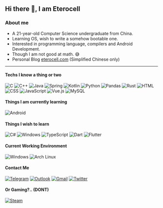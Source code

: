 ## Hi there 👋, I am Eterocell

### About me

* A 21-year-old Computer Science undergraduate from China.
* Learning OS, wish to write a somehow bootable one.
* Interested in programming language, compilers and Android Development.
* Though I am not good at math. 😅
* Personal Blog [eterocell.com](https://eterocell.com/) (Simplified Chinese only)

---

#### Techs I know a thing or two

![C](https://img.shields.io/badge/c%20-%2300599C.svg?&style=for-the-badge&logo=c&logoColor=white)
![C++](https://img.shields.io/badge/c++%20-%2300599C.svg?&style=for-the-badge&logo=c%2B%2B&ogoColor=white)
![Java](https://img.shields.io/badge/java-%23ED8B00.svg?&style=for-the-badge&logo=java&logoColor=white)
![Spring](https://img.shields.io/badge/spring%20-%236DB33F.svg?&style=for-the-badge&logo=spring&logoColor=white)
![Kotlin](https://img.shields.io/badge/kotlin-%230095D5.svg?&style=for-the-badge&logo=kotlin&logoColor=white)
![Python](https://img.shields.io/badge/python%20-%2314354C.svg?&style=for-the-badge&logo=python&logoColor=white)
![Pandas](https://img.shields.io/badge/pandas%20-%23150458.svg?&style=for-the-badge&logo=pandas&logoColor=white)
![Rust](https://img.shields.io/badge/rust-%23000000.svg?&style=for-the-badge&logo=rust&logoColor=white)
![HTML](https://img.shields.io/badge/html5%20-%23E34F26.svg?&style=for-the-badge&logo=html5&logoColor=white)
![CSS](https://img.shields.io/badge/css3%20-%231572B6.svg?&style=for-the-badge&logo=css3&logoColor=white)
![JavaScript](https://img.shields.io/badge/javascript%20-%23323330.svg?&style=for-the-badge&logo=javascript&logoColor=%23F7DF1E)
![Vue.js](https://img.shields.io/badge/vuejs%20-%2335495e.svg?&style=for-the-badge&logo=vue.js&logoColor=%234FC08D)
![MySQL](https://img.shields.io/badge/mysql-%2300f.svg?&style=for-the-badge&logo=mysql&logoColor=white)

#### Things I am currently learning

![Android](https://img.shields.io/badge/Android-3DDC84?style=for-the-badge&logo=android&logoColor=white)

#### Things I wish to learn

![C#](https://img.shields.io/badge/c%23%20-%23239120.svg?&style=for-the-badge&logo=c-sharp&logoColor=white)
![Windows](https://img.shields.io/badge/Windows-0078D6?style=for-the-badge&logo=windows&logoColor=white)
![TypeScript](https://img.shields.io/badge/typescript%20-%23007ACC.svg?&style=for-the-badge&logo=typescript&logoColor=white)
![Dart](https://img.shields.io/badge/dart-%230175C2.svg?&style=for-the-badge&logo=dart&logoColor=white)
![Flutter](https://img.shields.io/badge/Flutter%20-%2302569B.svg?&style=for-the-badge&logo=Flutter&logoColor=white)

#### Current Working Environment

![Windows](https://img.shields.io/badge/Windows-0078D6?style=for-the-badge&logo=windows&logoColor=white)
![Arch Linux](https://img.shields.io/badge/Arch_Linux-1793D1?style=for-the-badge&logo=arch-linux&logoColor=white)

#### Contact Me

[![Telegram](https://img.shields.io/badge/Telegram-2CA5E0?style=for-the-badge&logo=telegram&logoColor=white)](https://t.me/Eterocell)
[![Outlook](https://img.shields.io/badge/eterocell@outlook.com-0078D4?style=for-the-badge&logo=microsoft-outlook&logoColor=white)](Mailto:eterocell@outlook.com)
[![Gmail](https://img.shields.io/badge/eterocell@gmail.com-D14836?style=for-the-badge&logo=gmail&logoColor=white)](Mailto:eterocell@gmail.com)
[![Twitter](https://img.shields.io/badge/Eterocell%20-%231DA1F2.svg?&style=for-the-badge&logo=Twitter&logoColor=white)](https://twitter.com/Eterocell/)

#### Or Gaming?.. (DONT)

[![Steam](https://img.shields.io/badge/Steam%20-%23000000.svg?&style=for-the-badge&logo=steam&logoColor=white)](https://steamcommunity.com/profiles/76561198107269769)
